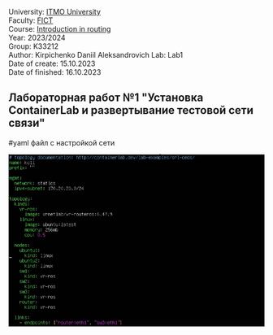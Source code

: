 University: [ITMO University](https://itmo.ru/ru/)  
Faculty: [FICT](https://fict.itmo.ru)  
Course: [Introduction in routing](https://github.com/itmo-ict-faculty/introduction-in-routing)  
Year: 2023/2024  
Group: K33212  
Author: Kirpichenko Daniil Aleksandrovich
Lab: Lab1  
Date of create: 15.10.2023  
Date of finished: 16.10.2023  


## Лабораторная работ №1 "Установка ContainerLab и развертывание тестовой сети связи"



#yaml файл с настройкой сети

![](./photos/1.jpg)